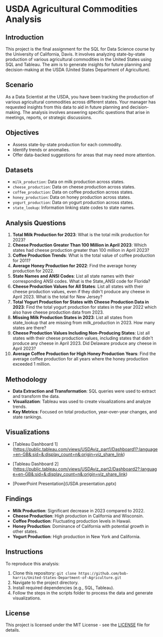 # USDA Agricultural Commodities Analysis

## Introduction
This project is the final assignment for the SQL for Data Science course by the University of California, Davis. It involves analyzing state-by-state production of various agricultural commodities in the United States using SQL and Tableau. The aim is to generate insights for future planning and decision-making at the USDA (United States Department of Agriculture).

## Scenario
As a Data Scientist at the USDA, you have been tracking the production of various agricultural commodities across different states. Your manager has requested insights from this data to aid in future planning and decision-making. The analysis involves answering specific questions that arise in meetings, reports, or strategic discussions.

## Objectives
- Assess state-by-state production for each commodity.
- Identify trends or anomalies.
- Offer data-backed suggestions for areas that may need more attention.

## Datasets
- `milk_production`: Data on milk production across states.
- `cheese_production`: Data on cheese production across states.
- `coffee_production`: Data on coffee production across states.
- `honey_production`: Data on honey production across states.
- `yogurt_production`: Data on yogurt production across states.
- `state_lookup`: Information linking state codes to state names.

## Analysis Questions
1. **Total Milk Production for 2023**: What is the total milk production for 2023?
2. **Cheese Production Greater Than 100 Million in April 2023**: Which states had cheese production greater than 100 million in April 2023?
3. **Coffee Production Trends**: What is the total value of coffee production for 2011?
4. **Average Honey Production for 2022**: Find the average honey production for 2022.
5. **State Names and ANSI Codes**: List all state names with their corresponding ANSI codes. What is the State_ANSI code for Florida?
6. **Cheese Production Values for All States**: List all states with their cheese production values, even if they didn't produce any cheese in April 2023. What is the total for New Jersey?
7. **Total Yogurt Production for States with Cheese Production Data in 2023**: Find the total yogurt production for states in the year 2022 which also have cheese production data from 2023.
8. **Missing Milk Production States in 2023**: List all states from state_lookup that are missing from milk_production in 2023. How many states are there?
9. **Cheese Production Values Including Non-Producing States**: List all states with their cheese production values, including states that didn't produce any cheese in April 2023. Did Delaware produce any cheese in April 2023?
10. **Average Coffee Production for High Honey Production Years**: Find the average coffee production for all years where the honey production exceeded 1 million.

## Methodology
- **Data Extraction and Transformation**: SQL queries were used to extract and transform the data.
- **Visualization**: Tableau was used to create visualizations and analyze trends.
- **Key Metrics**: Focused on total production, year-over-year changes, and state rankings.

## Visualizations
- [Tableau Dashboard 1] (https://public.tableau.com/views/USDAviz_part1/Dashboard1?:language=en-GB&:sid=&:display_count=n&:origin=viz_share_link)
- [Tableau Dashboard 2] (https://public.tableau.com/views/USDAviz_part2/Dashboard2?:language=en-GB&:sid=&:display_count=n&:origin=viz_share_link)

- [PowerPoint Presentation](USDA presentation.pptx)

## Findings
- **Milk Production**: Significant decrease in 2023 compared to 2022.
- **Cheese Production**: High production in California and Wisconsin.
- **Coffee Production**: Fluctuating production levels in Hawaii.
- **Honey Production**: Dominance of California with potential growth in other states.
- **Yogurt Production**: High production in New York and California.

## Instructions
To reproduce this analysis:
1. Clone this repository: `git clone https://github.com/bob-harris/United-States-Department-of-Agriculture.git`
2. Navigate to the project directory.
3. Install required dependencies (e.g., SQL, Tableau).
4. Follow the steps in the scripts folder to process the data and generate visualizations.

## License
This project is licensed under the MIT License - see the [LICENSE](LICENSE) file for details.

